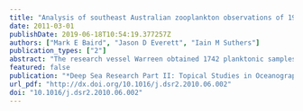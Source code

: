 ```yaml
---
title: "Analysis of southeast Australian zooplankton observations of 1938–42 using synoptic oceanographic conditions"
date: 2011-03-01
publishDate: 2019-06-18T10:54:19.377257Z
authors: ["Mark E Baird", "Jason D Everett", "Iain M Suthers"]
publication_types: ["2"]
abstract: "The research vessel Warreen obtained 1742 planktonic samples along the continental shelf and slope of southeast Australia from 1938–42, representing the earliest spatially and temporally resolved zooplankton data from Australian marine waters. In this paper, Warreen observations along the southeast Australian seaboard from 28°S to 38°S are interpreted based on synoptic meteorological and oceanographic conditions and ocean climatologies. Meteorological conditions are based on the NOAA-CIRES 20th Century Reanalysis Project; oceanographic conditions use Warreen hydrological observations, and the ocean climatology is the CSIRO Atlas of Regional Seas. The Warreen observations were undertaken in waters on average 0.45 °C cooler than the climatological average, and included the longest duration El Niño of the 20th century. In northern New South Wales (NSW), week time-scale events dominate zooplankton response. In August 1940 an unusual winter upwelling event occurred in northern NSW driven by a stronger than average East Australian Current (EAC) and anomalous northerly winds that resulted in high salp and larvacean abundance. In January 1941 a strong upwelling event between 28° and 33°S resulted in a filament of upwelled water being advected south and alongshore, which was low in zooplankton biovolume. In southern NSW a seasonal cycle in physical and planktonic characteristics is observed. In January 1941 the poleward extension of the EAC was strong, advecting more tropical tunicate species southward. Zooplankton abundance and distribution on the continental shelf and slope are more dependent on weekly to monthly timescales on local oceanographic and meteorological conditions than continental-scale interannual trends. The interpretation of historical zooplankton observations of the waters off southeast Australia for the purpose of quantifying anthropogenic impacts will be improved with the use of regional hindcasts of synoptic ocean and atmospheric weather that can explain some of the physically forced natural variability."
featured: false
publication: "*Deep Sea Research Part II: Topical Studies in Oceanography*"
url_pdf: "http://dx.doi.org/10.1016/j.dsr2.2010.06.002"
doi: "10.1016/j.dsr2.2010.06.002"
---
```


